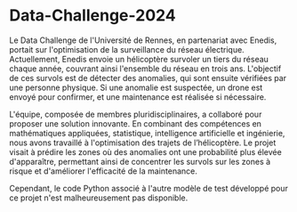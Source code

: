 # Data-Challenge-2024

Le Data Challenge de l'Université de Rennes, en partenariat avec Enedis, portait sur l'optimisation de la surveillance du réseau électrique. Actuellement, Enedis envoie un hélicoptère survoler un tiers du réseau chaque année, couvrant ainsi l'ensemble du réseau en trois ans. L'objectif de ces survols est de détecter des anomalies, qui sont ensuite vérifiées par une personne physique. Si une anomalie est suspectée, un drone est envoyé pour confirmer, et une maintenance est réalisée si nécessaire.

L'équipe, composée de membres pluridisciplinaires, a collaboré pour proposer une solution innovante. En combinant des compétences en mathématiques appliquées, statistique, intelligence artificielle et ingénierie, nous avons travaillé à l'optimisation des trajets de l’hélicoptère. Le projet visait à prédire les zones où des anomalies ont une probabilité plus élevée d'apparaître, permettant ainsi de concentrer les survols sur les zones à risque et d'améliorer l'efficacité de la maintenance.

Cependant, le code Python associé à l'autre modèle de test développé pour ce projet n'est malheureusement pas disponible.
